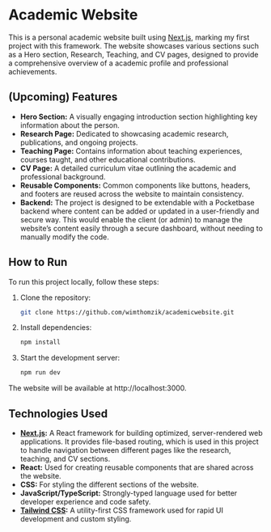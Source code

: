 # Academic Website

This is a personal academic website built using [Next.js](https://nextjs.org/), marking my first project with this framework. The website showcases various sections such as a Hero section, Research, Teaching, and CV pages, designed to provide a comprehensive overview of a academic profile and professional achievements.

## (Upcoming) Features

- **Hero Section:** A visually engaging introduction section highlighting key information about the person.
- **Research Page:** Dedicated to showcasing academic research, publications, and ongoing projects.
- **Teaching Page:** Contains information about teaching experiences, courses taught, and other educational contributions.
- **CV Page:** A detailed curriculum vitae outlining the academic and professional background.
- **Reusable Components:** Common components like buttons, headers, and footers are reused across the website to maintain consistency.
- **Backend:** The project is designed to be extendable with a Pocketbase backend where content can be added or updated in a user-friendly and secure way. This would enable the client (or admin) to manage the website’s content easily through a secure dashboard, without needing to manually modify the code.


## How to Run

To run this project locally, follow these steps:

1. Clone the repository:

   ```bash
   git clone https://github.com/wimthomzik/academicwebsite.git
   ```

2. Install dependencies:
   
    ```bash
    npm install
    ```

3. Start the development server:
   
    ```bash
    npm run dev
    ```

The website will be available at http://localhost:3000.

## Technologies Used

- **[Next.js](https://nextjs.org/):** A React framework for building optimized, server-rendered web applications. It provides file-based routing, which is used in this project to handle navigation between different pages like the research, teaching, and CV sections.
- **React:** Used for creating reusable components that are shared across the website.
- **CSS:** For styling the different sections of the website.
- **JavaScript/TypeScript:** Strongly-typed language used for better developer experience and code safety.
- **[Tailwind CSS](https://tailwindcss.com/):** A utility-first CSS framework used for rapid UI development and custom styling.
